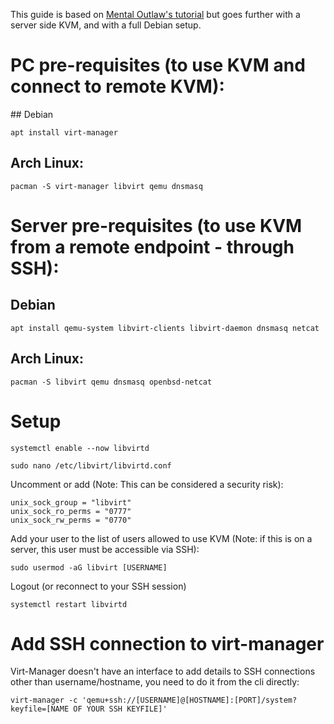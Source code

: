 This guide is based on [Mental Outlaw's tutorial](https://redirect.invidious.io/watch?v=wxxP39cNJOs) but goes further with a server side KVM, and with a full Debian setup.

# PC pre-requisites (to use KVM and connect to remote KVM):

## Debian

```
apt install virt-manager
```

## Arch Linux:

```
pacman -S virt-manager libvirt qemu dnsmasq
```


# Server pre-requisites (to use KVM from a remote endpoint - through SSH):

## Debian

```
apt install qemu-system libvirt-clients libvirt-daemon dnsmasq netcat
```

## Arch Linux:

```
pacman -S libvirt qemu dnsmasq openbsd-netcat
```


# Setup

```
systemctl enable --now libvirtd
```

```
sudo nano /etc/libvirt/libvirtd.conf
```

Uncomment or add (Note: This can be considered a security risk):

```
unix_sock_group = "libvirt"
unix_sock_ro_perms = "0777"
unix_sock_rw_perms = "0770"
```

Add your user to the list of users allowed to use KVM (Note: if this is on a server, this user must be accessible via SSH):

```
sudo usermod -aG libvirt [USERNAME]
```

Logout (or reconnect to your SSH session)

```
systemctl restart libvirtd
```

# Add SSH connection to virt-manager

Virt-Manager doesn't have an interface to add details to SSH connections other than username/hostname, you need to do it from the cli directly:


```
virt-manager -c 'qemu+ssh://[USERNAME]@[HOSTNAME]:[PORT]/system?keyfile=[NAME OF YOUR SSH KEYFILE]'
```
